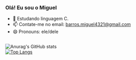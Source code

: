 ### Olá! Eu sou o Miguel

- 🌱 Estudando linguagem C.
- 📫 Contate-me no email: barros.miguel4321@gmail.com
- 😄 Pronouns: ele/dele

##

![Anurag's GitHub stats](https://github-readme-stats.vercel.app/api?username=MIGUEL24809&show_icons=true&theme=merko&count_private=true)
<br>
[![Top Langs](https://github-readme-stats.vercel.app/api/top-langs/?username=MIGUEL24809&layout=compact&theme=merko)](https://github.com/anuraghazra/github-readme-stats)

##
